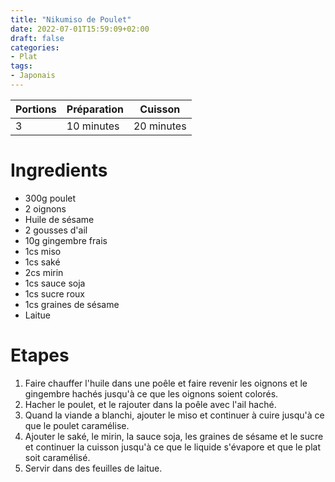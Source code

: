 ```yaml
---
title: "Nikumiso de Poulet"
date: 2022-07-01T15:59:09+02:00
draft: false
categories:
- Plat
tags:
- Japonais
---
```


| Portions | Préparation | Cuisson    |
|----------|-------------|------------|
| 3        | 10 minutes  | 20 minutes |

# Ingredients

- 300g poulet
- 2 oignons
- Huile de sésame
- 2 gousses d'ail
- 10g gingembre frais
- 1cs miso
- 1cs saké
- 2cs mirin
- 1cs sauce soja
- 1cs sucre roux
- 1cs graines de sésame
- Laitue

# Etapes

1) Faire chauffer l'huile dans une poêle et faire revenir les oignons et le gingembre hachés jusqu'à ce que les oignons soient colorés.
2) Hacher le poulet, et le rajouter dans la poêle avec l'ail haché.
3) Quand la viande a blanchi, ajouter le miso et continuer à cuire jusqu'à ce que le poulet caramélise.
4) Ajouter le saké, le mirin, la sauce soja, les graines de sésame et le sucre et continuer la cuisson jusqu'à ce que le liquide s'évapore et que le plat soit caramélisé.
5) Servir dans des feuilles de laitue.
